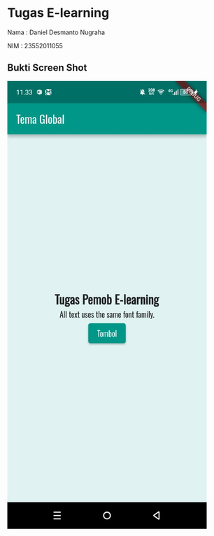 # Tugas E-learning

<p>Nama  : Daniel Desmanto Nugraha</p>
NIM   : 23552011055

## Bukti Screen Shot

![Halaman](asset/halaman.jpg)
